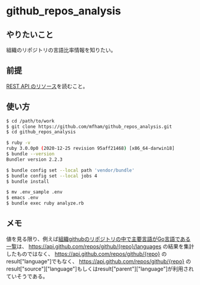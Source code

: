 # github_repos_analysis

## やりたいこと

組織のリポジトリの言語比率情報を知りたい。

## 前提

[REST API のリソース](https://docs.github.com/ja/free-pro-team@latest/rest/overview/resources-in-the-rest-api)を読むこと。

## 使い方

```bash
$ cd /path/to/work
$ git clone https://github.com/mfham/github_repos_analysis.git
$ cd github_repos_analysis

$ ruby -v
ruby 3.0.0p0 (2020-12-25 revision 95aff21468) [x86_64-darwin18]
$ bundle --version
Bundler version 2.2.3

$ bundle config set --local path 'vendor/bundle' 
$ bundle config set --local jobs 4
$ bundle install

$ mv .env_sample .env
$ emacs .env
$ bundle exec ruby analyze.rb
```

## メモ

値を見る限り、例えば[組織githubのリポジトリの中で主要言語がGo言語である一覧](https://github.com/github?q=&type=&language=go)は、
https://api.github.com/repos/github/{repo}/languages の結果を集計したものではなく、
https://api.github.com/repos/github/{repo} の result["language"]でもなく、
https://api.github.com/repos/github/{repo} の result["source"]["language"]もしくはresult["parent"]["language"]が利用されていそうである。
